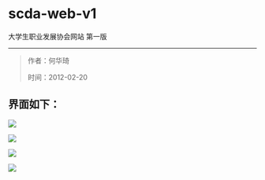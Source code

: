 # scda-web-v1
大学生职业发展协会网站 第一版

---
> 作者：何华琦
>
> 时间：2012-02-20

## 界面如下：

![](http://i4.tietuku.com/2af03c78f6dd4e38.jpg)

![](http://i4.tietuku.com/8d34ada70bf15f12.jpg)

![](http://i4.tietuku.com/8989acf1d18377d0.jpg)

![](http://i4.tietuku.com/e7a4c769664644cf.jpg)
